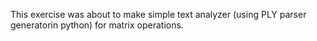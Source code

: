 This exercise was about to make simple text analyzer (using PLY parser generatorin python) for matrix operations. 
